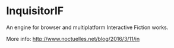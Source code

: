 # InquisitorIF
An engine for browser and multiplatform Interactive Fiction works.

More info: http://www.noctuelles.net/blog/2016/3/11/in
